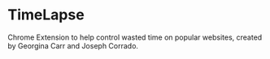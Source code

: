 # TimeLapse
Chrome Extension to help control wasted time on popular websites, created by Georgina Carr and Joseph Corrado.
